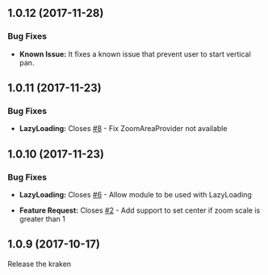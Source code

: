 <a name="1.0.12"></a>
## 1.0.12 (2017-11-28)

### Bug Fixes

* **Known Issue:**
It fixes a known issue that prevent user to start vertical pan.

<a name="1.0.11"></a>
## 1.0.11 (2017-11-23)

### Bug Fixes

* **LazyLoading:**
Closes [#8](https://github.com/leonardosalles/ionic2-zoom-area/issues/8) - Fix ZoomAreaProvider not available

<a name="1.0.10"></a>
## 1.0.10 (2017-11-23)

### Bug Fixes

* **LazyLoading:**
Closes [#6](https://github.com/leonardosalles/ionic2-zoom-area/issues/6) - Allow module to be used with LazyLoading

* **Feature Request:**
Closes [#2](https://github.com/leonardosalles/ionic2-zoom-area/issues/2) - Add support to set center if zoom scale is greater than 1


<a name="1.0.9"></a>
## 1.0.9 (2017-10-17)
Release the kraken